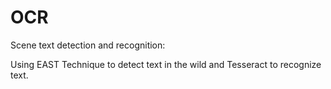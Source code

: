 # OCR
Scene text detection and recognition:
  
  Using EAST Technique to detect text in the wild and Tesseract to recognize text.
  
